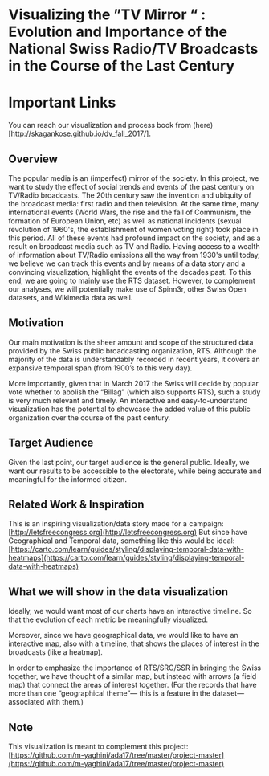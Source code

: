 
# Visualizing the ”TV Mirror “ : Evolution and Importance of the National Swiss Radio/TV Broadcasts in the Course of the Last Century

# Important Links

You can reach our visualization and process book from (here)[http://skagankose.github.io/dv_fall_2017/].

## Overview
The popular media is an (imperfect) mirror of the society. In this project, we want to study the effect of social trends and events of the past century on TV/Radio broadcasts. The 20th century saw the invention and ubiquity of the broadcast media: first radio and then television. At the same time, many international events (World Wars, the rise and the fall of Communism, the formation of European Union, etc) as well as national incidents (sexual revolution of 1960's, the establishment of women voting right) took place in this period. All of these events had profound impact on the society, and as a result on broadcast media such as TV and Radio. 
Having access to a wealth of information about TV/Radio emissions all the way from 1930's until today, we believe we can track this events and by means of a data story and a convincing visualization, highlight the events of the decades past.
To this end, we are going to mainly use the RTS dataset. However, to complement our analyses, we will potentially make use of Spinn3r, other Swiss Open datasets, and Wikimedia data as well.

## Motivation
Our main motivation is the sheer amount and scope of the structured data provided by the Swiss public broadcasting organization, RTS.  Although the majority of the data is understandably recorded in recent years, it covers an expansive temporal span (from 1900’s to this very day). 

More importantly, given that in March 2017 the Swiss will decide by popular vote whether to abolish the “Billag” (which also supports RTS), such a study is very much relevant and timely. An interactive and easy-to-understand visualization has the potential to showcase the added value of this public organization over the course of the past century.

## Target Audience
Given the last point, our target audience is the general public.  Ideally, we want our results to be accessible to the electorate, while being accurate and meaningful for the informed citizen.

## Related Work & Inspiration
This is an inspiring visualization/data story made for a campaign: 
[http://letsfreecongress.org](http://letsfreecongress.org)
But since have Geographical and Temporal data, something like this would be ideal:  
[https://carto.com/learn/guides/styling/displaying-temporal-data-with-heatmaps](https://carto.com/learn/guides/styling/displaying-temporal-data-with-heatmaps)

## What we will show in the data visualization 
Ideally, we would want most of our charts have an interactive timeline. So that the evolution of each metric be meaningfully visualized.    
  
Moreover, since we have geographical data, we would like to have an interactive map, also with a timeline, that shows the places of interest in the broadcasts (like a heatmap).

In order to emphasize the importance of RTS/SRG/SSR in bringing the Swiss together, we have thought of a similar map, but instead with arrows (a field map) that connect the areas of interest together. (For the records that have  more than one “geographical theme”— this is a feature in the dataset—  associated with them.)


## Note
This visualization is meant to complement this project: [https://github.com/m-yaghini/ada17/tree/master/project-master](https://github.com/m-yaghini/ada17/tree/master/project-master)
